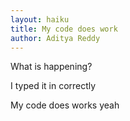 ```yaml
---
layout: haiku
title: My code does work
author: Aditya Reddy
---
```


What is happening?

I typed it in correctly

My code does works yeah